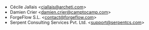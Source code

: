 - Cécile Jallais \<<cjallais@archeti.com>\>
- Damien Crier \<<damien.crier@camptocamp.com>\>
- ForgeFlow S.L. \<<contact@forgeflow.com>\>
- Serpent Consulting Services Pvt. Ltd. \<<support@serpentcs.com>\>
